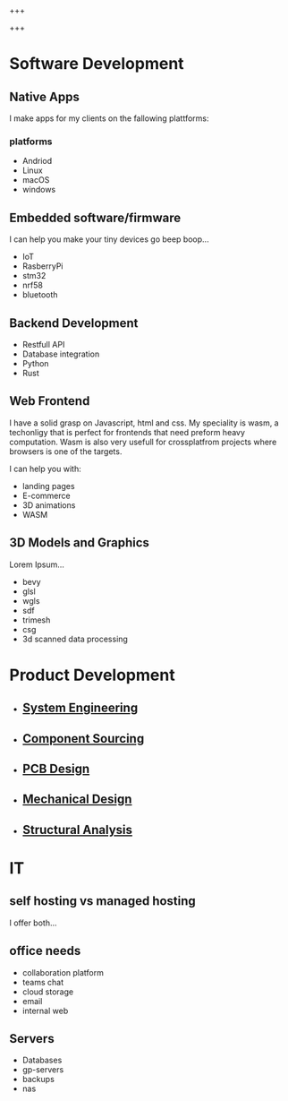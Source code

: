 +++

+++



# Software Development


## Native Apps

I make apps for my clients on the fallowing plattforms:

### platforms
- Andriod
- Linux
- macOS
- windows

## Embedded software/firmware

I can help you make your tiny devices go beep boop...
- IoT
- RasberryPi
- stm32
- nrf58
- bluetooth

## Backend Development

- Restfull API
- Database integration
- Python
- Rust


## Web Frontend

I have a solid grasp on Javascript, html and css. 
My speciality is wasm, a techonligy that is perfect for frontends that need preform heavy computation.
Wasm is also very usefull for crossplatfrom projects where browsers is one of the targets.

I can help you with:
- landing pages
- E-commerce
- 3D animations
- WASM


## 3D Models and Graphics

Lorem Ipsum...

- bevy
- glsl
- wgls
- sdf
- trimesh
- csg
- 3d scanned data processing


# Product Development

- ## [System Engineering](product-dev#system)
- ## [Component Sourcing](product-dev#component)
- ## [PCB Design](product-dev#pcb)
- ## [Mechanical Design](product-dev#mech)
- ## [Structural Analysis](product-dev#fea)


# IT


## self hosting vs managed hosting

I offer both...

## office needs
- collaboration platform
- teams chat
- cloud storage
- email
- internal web

## Servers
- Databases
- gp-servers
- backups
- nas

